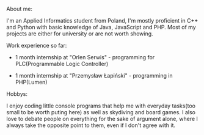 About me:

  I'm an Applied Informatics student from Poland, I'm mostly proficient in C++ and Python with basic knowledge of Java, JavaScript and PHP. Most of my projects are either for university or are not worth showing.
  
Work experience so far:

  - 1 month internship at "Orlen Serwis" - programming for PLC(Programmable Logic Controller)
  
  - 1 month internship at "Przemysław Łapiński" - programming in PHP(Lumen)
  
Hobbys:
    
  I enjoy coding little console programs that help me with everyday tasks(too small to be worth puting here) as well as skydiving and board games. I also love to debate people on everything for the sake of argument alone, where I always take the opposite point to them, even if I don't agree with it.
